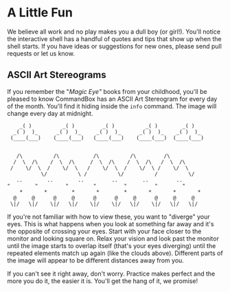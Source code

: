 # A Little Fun

We believe all work and no play makes you a dull boy \(or girl!\).  You'll notice the interactive shell has a handful of quotes and tips that show up when the shell starts.  If you have ideas or suggestions for new ones, please send pull requests or let us know.

## ASCII Art Stereograms

If you remember the "_Magic Eye"_ books from your childhood, you'll be pleased to know CommandBox has an ASCII Art Stereogram for every day of the month.  You'll find it hiding inside the `info` command.  The image will change every day at midnight.

```text
    _( )          _( )         _( )          _( )        _( )
  _( )  )_      _( )  )_     _( )  )_      _( )  )_    _( )  )_
 (____(___)    (____(___)   (____(___)    (____(___)  (____(___)


   /\          /\           /\          /\         /\
  /  \  /\    /  \  /\     /  \  /\    /  \  /\   /  \  /\
 /    \/  \  /    \/  \   /    \/  \  /    \/  \ /    \/  \
           \/          \ /          \/          /          \/
   ..        ..        ..         ..        ..         ..
"        "         "        "         "         "        "
    *       *        *       *        *       *       *       *
  @     @      @     @      @      @     @      @     @     @
 \|/   \|/    \|/   \|/    \|/    \|/   \|/    \|/   \|/   \|/
```

If you're not familiar with how to view these, you want to "diverge" your eyes.  This is what happens when you look at something far away and it's the opposite of crossing your eyes.  Start with your face closer to the monitor and looking square on.  Relax your vision and look past the monitor until the image starts to overlap itself \(that's your eyes diverging\) until the repeated elements match up again \(like the clouds above\).  Different parts of the image will appear to be different distances away from you.  

If you can't see it right away, don't worry.  Practice makes perfect and the more you do it, the easier it is.  You'll get the hang of it, we promise!

